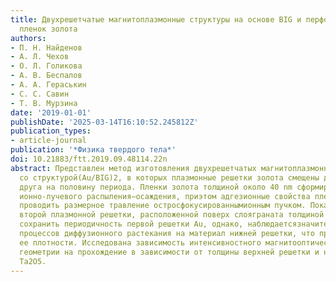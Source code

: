 ```yaml
---
title: Двухрешетчатые магнитоплазмонные структуры на основе BIG и перфорированных
  пленок золота
authors:
- П. Н. Найденов
- А. Л. Чехов
- О. Л. Голикова
- А. В. Беспалов
- А. А. Гераськин
- С. С. Савин
- Т. В. Мурзина
date: '2019-01-01'
publishDate: '2025-03-14T16:10:52.245812Z'
publication_types:
- article-journal
publication: '*Физика твердого тела*'
doi: 10.21883/ftt.2019.09.48114.22n
abstract: Представлен метод изготовления двухрешетчатых магнитоплазмонных кристаллов
  со структурой(Au/BIG)2, в которых плазмонные решетки золота смещены друг относительно
  друга на половину периода. Пленки золота толщиной около 40 nm сформированы методом
  ионно-лучевого распыления−осаждения, приэтом адгезионные свойства пленки позволяющими
  проводить размерное травление остросфокусированнымионным пучком. Показано, что формирование
  второй плазмонной решетки, расположенной поверх слояграната толщиной 100 nm, позволяет
  сохранить периодичность первой решетки Au, однако, наблюдаетсязначительное влияние
  процессов диффузионного растекания на материал нижней решетки, что приводитк уменьшению
  ее плотности. Исследована зависимость интенсивностного магнитооптического эффектав
  геометрии на прохождение в зависимости от толщины верхней решетки и наличия дополнительногослоя
  Ta2O5.
---
```

